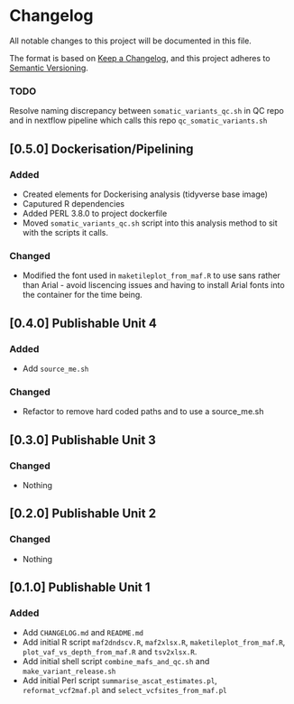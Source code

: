 # Changelog
All notable changes to this project will be documented in this file.

The format is based on [Keep a Changelog](https://keepachangelog.com/en/1.0.0/),
and this project adheres to [Semantic Versioning](https://semver.org/spec/v2.0.0.html).

### TODO 
Resolve naming discrepancy between `somatic_variants_qc.sh` in QC repo and in nextflow pipeline which calls this repo `qc_somatic_variants.sh`

## [0.5.0] Dockerisation/Pipelining
### Added 
- Created elements for Dockerising analysis (tidyverse base image)
- Caputured R dependencies
- Added PERL 3.8.0 to project dockerfile
- Moved `somatic_variants_qc.sh` script into this analysis method to sit with the scripts it calls.
### Changed 
- Modified the font used in `maketileplot_from_maf.R` to use sans rather than Arial - avoid liscencing issues and having to install Arial fonts into the container for the time being. 


## [0.4.0] Publishable Unit 4
### Added
- Add `source_me.sh`

### Changed
- Refactor to remove hard coded paths and to use a source_me.sh

## [0.3.0] Publishable Unit 3
### Changed
- Nothing

## [0.2.0] Publishable Unit 2
### Changed
- Nothing

## [0.1.0] Publishable Unit 1
### Added
- Add `CHANGELOG.md` and `README.md`
- Add initial R script `maf2dndscv.R`, `maf2xlsx.R`, `maketileplot_from_maf.R`,
`plot_vaf_vs_depth_from_maf.R` and `tsv2xlsx.R`.
- Add initial shell script `combine_mafs_and_qc.sh` and `make_variant_release.sh`
- Add initial Perl script `summarise_ascat_estimates.pl`, `reformat_vcf2maf.pl` and `select_vcfsites_from_maf.pl`
